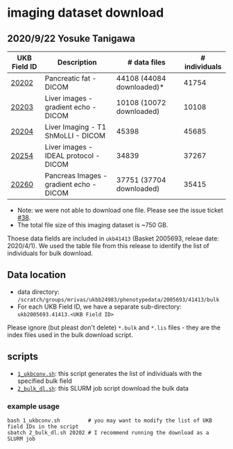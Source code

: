 # imaging dataset download
## 2020/9/22 Yosuke Tanigawa

| UKB Field ID                                                     | Description                             | # data files | # individuals |
|------------------------------------------------------------------|-----------------------------------------|--------------|---------------|
| [20202](http://biobank.ctsu.ox.ac.uk/crystal/field.cgi?id=20202) | Pancreatic fat - DICOM                  | 44108 (44084 downloaded)*      | 41754         |
| [20203](http://biobank.ctsu.ox.ac.uk/crystal/field.cgi?id=20203) | Liver images - gradient echo - DICOM    | 10108  (10072 downloaded)      | 10108         |
| [20204](http://biobank.ctsu.ox.ac.uk/crystal/field.cgi?id=20204) | Liver Imaging - T1 ShMoLLI - DICOM      | 45398        | 45685         |
| [20254](http://biobank.ctsu.ox.ac.uk/crystal/field.cgi?id=20254) | Liver images - IDEAL protocol - DICOM   | 34839        | 37267         |
| [20260](http://biobank.ctsu.ox.ac.uk/crystal/field.cgi?id=20260) | Pancreas Images - gradient echo - DICOM | 37751 (37704 downloaded)       | 35415         |

* Note: we were not able to download one file. Please see the issue ticket [#38](https://github.com/rivas-lab/ukbb-tools/issues/38).
* The total file size of this imaging dataset is ~750 GB.

Thoese data fields are included in `ukb41413` (Basket 2005693, releae date: 2020/4/1). We used the table file from this release to identify the list of individuals for bulk download.

## Data location

- data directory: `/scratch/groups/mrivas/ukbb24983/phenotypedata/2005693/41413/bulk`
- For each UKB Field ID, we have a separate sub-directory: `ukb2005693.41413.<UKB Field ID>`

Please ignore (but pleast don't delete) `*.bulk` and `*.lis` files - they are the index files used in the bulk download script.

## scripts

- [`1_ukbconv.sh`](1_ukbconv.sh): this script generates the list of individuals with the specified bulk field
- [`2_bulk_dl.sh`](2_bulk_dl.sh): this SLURM job script download the bulk data

### example usage

```
bash 1_ukbconv.sh         # you may want to modify the list of UKB field IDs in the script
sbatch 2_bulk_dl.sh 20202 # I recommend running the download as a SLURM job
```


